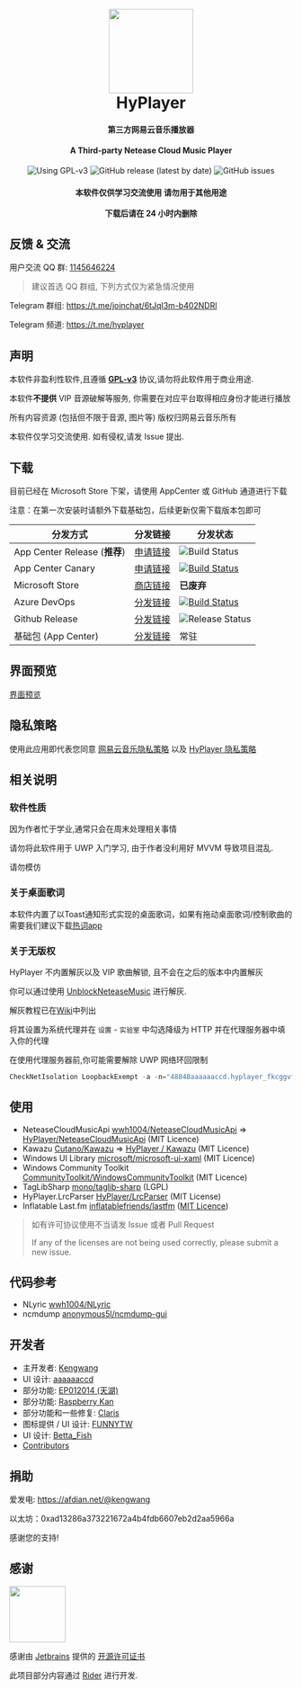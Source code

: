 <h1 align="center">
  <br>
  <img src="https://raw.githubusercontent.com/kengwang/HyPlayer/master/HyPlayer/Assets/icon.png" width="150"/>
  <br>
  HyPlayer
  <br>
</h1>
<h4 align="center">第三方网易云音乐播放器</h4>
<h4 align="center">A Third-party Netease Cloud Music Player</h4>
<p align="center">
	<img alt="Using GPL-v3" src="https://img.shields.io/github/license/kengwang/HyPlayer">
	<img alt="GitHub release (latest by date)" src="https://img.shields.io/github/v/release/kengwang/HyPlayer">
    <img alt="GitHub issues" src="https://img.shields.io/github/issues/HyPlayer/HyPlayer">
    <h4 align="center">本软件仅供学习交流使用  请勿用于其他用途<br /><br />下载后请在 24 小时内删除
</h4>
</p>



## 反馈 & 交流

用户交流 QQ 群: <a href="https://jq.qq.com/?_wv=1027&k=cQ73ZhqY">1145646224</a>

> 建议首选 QQ 群组, 下列方式仅为紧急情况使用

Telegram 群组: https://t.me/joinchat/6tJqI3m-b402NDRl

Telegram 频道: https://t.me/hyplayer

## 声明

本软件非盈利性软件,且遵循 [**GPL-v3**](LICENCE) 协议,请勿将此软件用于商业用途.

本软件**不提供** VIP 音源破解等服务, 你需要在对应平台取得相应身份才能进行播放

所有内容资源 (包括但不限于音源, 图片等) 版权归网易云音乐所有

本软件仅学习交流使用. 如有侵权,请发 Issue 提出.

## 下载

目前已经在 Microsoft Store 下架，请使用 AppCenter 或 GitHub 通道进行下载

注意：在第一次安装时请额外下载基础包，后续更新仅需下载版本包即可

|分发方式|分发链接|分发状态|
|-------|-------|-------|
| App Center Release (**推荐**) | [申请链接](https://hyplayer.kengwang.com.cn/#/insider) | ![Build Status](https://dev.azure.com/kengwang/HyPlayer/_apis/build/status/AppCenter%20-%20Release?branchName=develop) |
| App Center Canary | [申请链接](https://hyplayer.kengwang.com.cn/#/insider) | [![Build Status](https://dev.azure.com/kengwang/HyPlayer/_apis/build/status/AppCenter%20-%20Canary?branchName=develop)](https://dev.azure.com/kengwang/HyPlayer/_build/latest?definitionId=34&branchName=develop) |
| Microsoft Store | [商店链接](https://www.microsoft.com/store/productId/9N5TD916686K) | **已废弃** |
| Azure DevOps | [分发链接](https://dev.azure.com/kengwang/HyPlayer/_build) | [![Build Status](https://dev.azure.com/kengwang/HyPlayer/_apis/build/status/Github%20Nightly?branchName=develop)](https://dev.azure.com/kengwang/HyPlayer/_build/latest?definitionId=33&branchName=develop) |
| Github Release | [分发链接](https://github.com/HyPlayer/HyPlayer/releases/latest) | ![Release Status](https://img.shields.io/github/v/release/kengwang/HyPlayer) |
| 基础包 (App Center) | [分发链接](https://install.appcenter.ms/users/kengwang/apps/hyplayer/distribution_groups/base%20packages) | 常驻 |



## 界面预览

[界面预览](PREVIEW.md)

## 隐私策略

使用此应用即代表您同意 [网易云音乐隐私策略](https://st.music.163.com/official-terms/privacy#) 以及 [HyPlayer 隐私策略](PrivacyPolicy.md)

## 相关说明

### 软件性质

因为作者忙于学业,通常只会在周末处理相关事情

请勿将此软件用于 UWP 入门学习, 由于作者没利用好 MVVM 导致项目混乱.

请勿模仿

### 关于桌面歌词

本软件内置了以Toast通知形式实现的桌面歌词，如果有拖动桌面歌词/控制歌曲的需要我们建议下载[热词app](https://apps.microsoft.com/store/detail/9MXFFHVQVBV9)

### 关于无版权

HyPlayer 不内置解灰以及 VIP 歌曲解锁, 且不会在之后的版本中内置解灰

你可以通过使用 [UnblockNeteaseMusic](https://github.com/UnblockNeteaseMusic/server) 进行解灰.

解灰教程已在[Wiki](https://github.com/HyPlayer/HyPlayer/wiki/%E5%85%B3%E4%BA%8E%E4%BD%BF%E7%94%A8-UnblockNeteaseMusic-%E7%9A%84%E6%96%B9%E6%B3%95)中列出

将其设置为系统代理并在 `设置` - `实验室` 中勾选降级为 HTTP 并在代理服务器中填入你的代理

在使用代理服务器前,你可能需要解除 UWP 网络环回限制

```powershell
CheckNetIsolation LoopbackExempt -a -n="48848aaaaaaccd.hyplayer_fkcggvf9kbkw0"
```

## 使用

* NeteaseCloudMusicApi
  [wwh1004/NeteaseCloudMusicApi](https://github.com/wwh1004/NeteaseCloudMusicApi) => [HyPlayer/NeteaseCloudMusicApi](https://github.com/HyPlayer/NeteaseCloudMusicApi) (MIT Licence)
* Kawazu [Cutano/Kawazu](https://github.com/Cutano/Kawazu) => [HyPlayer / Kawazu](https://github.com/HyPlayer/Kawazu) (MIT Licence)
* Windows UI Library [microsoft/microsoft-ui-xaml](https://github.com/microsoft/microsoft-ui-xaml) (MIT Licence)
* Windows Community Toolkit [CommunityToolkit/WindowsCommunityToolkit](https://github.com/CommunityToolkit/WindowsCommunityToolkit) (MIT Licence)
* TagLibSharp [mono/taglib-sharp](https://github.com/mono/taglib-sharp) (LGPL)
* HyPlayer.LrcParser [HyPlayer/LrcParser](https://github.com/HyPlayer/LrcParser) (MIT License)
* Inflatable Last.fm [inflatablefriends/lastfm](https://github.com/inflatablefriends/lastfm) ([MIT Licence](https://github.com/inflatablefriends/lastfm/blob/next/LICENCE.md))



> 如有许可协议使用不当请发 Issue 或者 Pull Request
>
> If any of the licenses are not being used correctly, please submit a new issue.

## 代码参考

* NLyric [wwh1004/NLyric](https://github.com/wwh1004/NLyric)
* ncmdump [anonymous5l/ncmdump-gui](https://github.com/anonymous5l/ncmdump-gui)

## 开发者

* 主开发者: [Kengwang](https://github.com/kengwang)
* UI 设计: [aaaaaaccd](https://github.com/aaaaaaccd)
* 部分功能: [EP012014 (天湖)](https://github.com/EP012014)
* 部分功能: [Raspberry Kan](https://github.com/Raspberry-Monster)
* 部分功能和一些修复: [Claris](https://github.com/ClarisS01017)
* 图标提供 / UI 设计: [FUNNYTW](https://www.coolapk.com/u/1873068)
* UI 设计: [Betta_Fish](https://github.com/zxbmmmmmmmmm)
* [Contributors](https://github.com/HyPlayer/HyPlayer/graphs/contributors)

## 捐助

爱发电: https://afdian.net/@kengwang

以太坊：0xad13286a373221672a4b4fdb6607eb2d2aa5966a

感谢您的支持!

## 感谢

<img src="https://www.jetbrains.com/shop/static/images/jetbrains-logo-inv.svg" height="100">

感谢由 [Jetbrains](https://www.jetbrains.com) 提供的 [开源许可证书](https://www.jetbrains.com/community/opensource/) 

此项目部分内容通过 [Rider](https://www.jetbrains.com/rider/) 进行开发.
